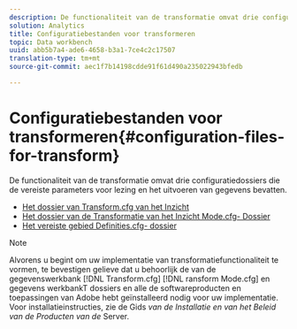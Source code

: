 ```yaml
---
description: De functionaliteit van de transformatie omvat drie configuratiedossiers die de vereiste parameters voor lezing en het uitvoeren van gegevens bevatten.
solution: Analytics
title: Configuratiebestanden voor transformeren
topic: Data workbench
uuid: abb5b7a4-ade6-4658-b3a1-7ce4c2c17507
translation-type: tm+mt
source-git-commit: aec1f7b14198cdde91f61d490a235022943bfedb

---
```



# Configuratiebestanden voor transformeren{#configuration-files-for-transform}

De functionaliteit van de transformatie omvat drie configuratiedossiers die de vereiste parameters voor lezing en het uitvoeren van gegevens bevatten.

* [Het dossier van Transform.cfg van het Inzicht](../../../../home/c-dataset-const-proc/c-transf-func/c-config-files-transf/t-ins-transf-file/t-ins-transf-file.md#task-857fc535ccdb4c39b763179efa4b0f13)
* [Het dossier van de Transformatie van het Inzicht Mode.cfg- Dossier](../../../../home/c-dataset-const-proc/c-transf-func/c-config-files-transf/t-transf-mode-file.md#task-816c4723c08541898cd3449474dee3df)
* [Het vereiste gebied Definities.cfg- dossier](../../../../home/c-dataset-const-proc/c-transf-func/c-config-files-transf/c-req-field-def-file.md#concept-3697c777c09049ccac0354962e7bb64c)

>[!NOTE]
>
>Alvorens u begint om uw implementatie van transformatiefunctionaliteit te vormen, te bevestigen gelieve dat u behoorlijk de van de gegevenswerkbank [!DNL Transform.cfg] [!DNL ransform Mode.cfg] en gegevens werkbankT dossiers en alle de softwareproducten en toepassingen van Adobe hebt geïnstalleerd nodig voor uw implementatie. Voor installatieinstructies, zie de Gids *van de Installatie en van het Beleid van de Producten van de* Server.

